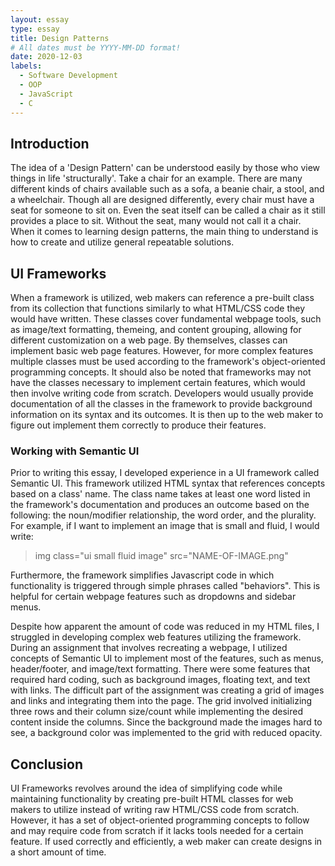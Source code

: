 ```yaml
---
layout: essay
type: essay
title: Design Patterns
# All dates must be YYYY-MM-DD format!
date: 2020-12-03
labels:
  - Software Development
  - OOP
  - JavaScript
  - C
---
```

## Introduction
The idea of a 'Design Pattern' can be understood easily by those who view things in life 'structurally'. Take a chair for an example. There are many different kinds of chairs available such as a sofa, a beanie chair, a stool, and a wheelchair. Though all are designed differently, every chair must have a seat for someone to sit on. Even the seat itself can be called a chair as it still provides a place to sit. Without the seat, many would not call it a chair. When it comes to learning design patterns, the main thing to understand is how to create and utilize general repeatable solutions. 

## UI Frameworks
When a framework is utilized, web makers can reference a pre-built class from its collection that functions similarly to what HTML/CSS code they would have written. These classes cover fundamental webpage tools, such as image/text formatting, themeing, and content grouping, allowing for different customization on a web page. By themselves, classes can implement basic web page features. However, for more complex features multiple classes must be used according to the framework's object-oriented programming concepts. It should also be noted that frameworks may not have the classes necessary to implement certain features, which would then involve writing code from scratch. Developers would usually provide documentation of all the classes in the framework to provide background information on its syntax and its outcomes. It is then up to the web maker to figure out implement them correctly to produce their features.

### Working with Semantic UI
Prior to writing this essay, I developed experience in a UI framework called Semantic UI. This framework utilized HTML syntax that references concepts based on a class' name. The class name takes at least one word listed in the framework's documentation and produces an outcome based on the following: the noun/modifier relationship, the word order, and the plurality. For example, if I want to implement an image that is small and fluid, I would write:
> img class="ui small fluid image" src="NAME-OF-IMAGE.png"

Furthermore, the framework simplifies Javascript code in which functionality is triggered through simple phrases called "behaviors". This is helpful for certain webpage features such as dropdowns and sidebar menus.

Despite how apparent the amount of code was reduced in my HTML files, I struggled in developing complex web features utilizing the framework. During an assignment that involves recreating a webpage, I utilized concepts of Semantic UI to implement most of the features, such as menus, header/footer, and image/text formatting. There were some features that required hard coding, such as background images, floating text, and text with links. The difficult part of the assignment was creating a grid of images and links and integrating them into the page. The grid involved initializing three rows and their column size/count while implementing the desired content inside the columns. Since the background made the images hard to see, a background color was implemented to the grid with reduced opacity.

## Conclusion
UI Frameworks revolves around the idea of simplifying code while maintaining functionality by creating pre-built HTML classes for web makers to utilize instead of writing raw HTML/CSS code from scratch. However, it has a set of object-oriented programming concepts to follow and may require code from scratch if it lacks tools needed for a certain feature. If used correctly and efficiently, a web maker can create designs in a short amount of time.
